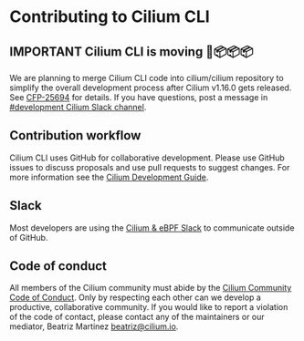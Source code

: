# Contributing to Cilium CLI

## IMPORTANT Cilium CLI is moving 🚚📦📦📦

We are planning to merge Cilium CLI code into cilium/cilium repository to
simplify the overall development process after Cilium v1.16.0 gets released.
See [CFP-25694](https://github.com/cilium/design-cfps/pull/9) for details.
If you have questions, post a message in
[#development Cilium Slack channel](https://cilium.slack.com/archives/C2B917YHE).

## Contribution workflow

Cilium CLI uses GitHub for collaborative development. Please use GitHub issues
to discuss proposals and use pull requests to suggest changes. For more
information see the [Cilium Development
Guide](https://docs.cilium.io/en/latest/contributing/development/).

## Slack

Most developers are using the [Cilium & eBPF
Slack](https://docs.cilium.io/en/latest/community/community/#slack) to communicate
outside of GitHub.

## Code of conduct

All members of the Cilium community must abide by the [Cilium Community Code of
Conduct](https://github.com/cilium/cilium/blob/main/CODE_OF_CONDUCT.md). Only
by respecting each other can we develop a productive, collaborative community.
If you would like to report a violation of the code of contact, please contact
any of the maintainers or our mediator, Beatriz Martinez <beatriz@cilium.io>.
